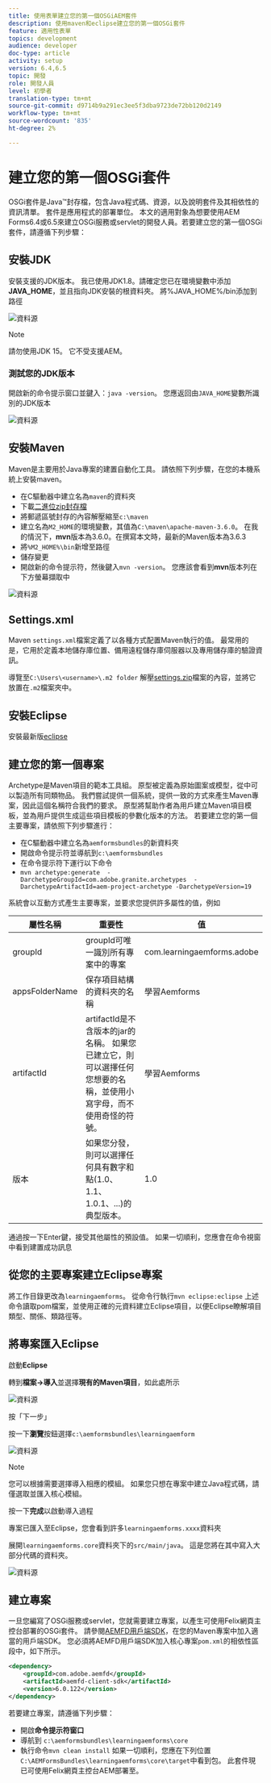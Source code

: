 ```yaml
---
title: 使用表單建立您的第一個OSGiAEM套件
description: 使用maven和eclipse建立您的第一個OSGi套件
feature: 適用性表單
topics: development
audience: developer
doc-type: article
activity: setup
version: 6.4,6.5
topic: 開發
role: 開發人員
level: 初學者
translation-type: tm+mt
source-git-commit: d9714b9a291ec3ee5f3dba9723de72bb120d2149
workflow-type: tm+mt
source-wordcount: '835'
ht-degree: 2%

---
```



# 建立您的第一個OSGi套件

OSGi套件是Java™封存檔，包含Java程式碼、資源，以及說明套件及其相依性的資訊清單。 套件是應用程式的部署單位。 本文的適用對象為想要使用AEM Forms6.4或6.5來建立OSGi服務或servlet的開發人員。若要建立您的第一個OSGi套件，請遵循下列步驟：


## 安裝JDK

安裝支援的JDK版本。 我已使用JDK1.8。請確定您已在環境變數中添加&#x200B;**JAVA_HOME**，並且指向JDK安裝的根資料夾。
將%JAVA_HOME%/bin添加到路徑

![資料源](assets/java-home.JPG)

>[!NOTE]
> 請勿使用JDK 15。 它不受支援AEM。

### 測試您的JDK版本

開啟新的命令提示窗口並鍵入：`java -version`。 您應返回由`JAVA_HOME`變數所識別的JDK版本

![資料源](assets/java-version.JPG)

## 安裝Maven

Maven是主要用於Java專案的建置自動化工具。 請依照下列步驟，在您的本機系統上安裝maven。

* 在C驅動器中建立名為`maven`的資料夾
* 下載[二進位zip封存檔](http://maven.apache.org/download.cgi)
* 將郵遞區號封存的內容解壓縮至`c:\maven`
* 建立名為`M2_HOME`的環境變數，其值為`C:\maven\apache-maven-3.6.0`。 在我的情況下，**mvn**&#x200B;版本為3.6.0。在撰寫本文時，最新的Maven版本為3.6.3
* 將`%M2_HOME%\bin`新增至路徑
* 儲存變更
* 開啟新的命令提示符，然後鍵入`mvn -version`。 您應該會看到&#x200B;**mvn**&#x200B;版本列在下方螢幕擷取中

![資料源](assets/mvn-version.JPG)

## Settings.xml

Maven `settings.xml`檔案定義了以各種方式配置Maven執行的值。 最常用的是，它用於定義本地儲存庫位置、備用遠程儲存庫伺服器以及專用儲存庫的驗證資訊。

導覽至`C:\Users\<username>\.m2 folder`
解壓[settings.zip](assets/settings.zip)檔案的內容，並將它放置在`.m2`檔案夾中。

## 安裝Eclipse

安裝最新版[eclipse](https://www.eclipse.org/downloads/)

## 建立您的第一個專案

Archetype是Maven項目的範本工具組。 原型被定義為原始圖案或模型，從中可以製造所有同類物品。 我們嘗試提供一個系統，提供一致的方式來產生Maven專案，因此這個名稱符合我們的要求。 原型將幫助作者為用戶建立Maven項目模板，並為用戶提供生成這些項目模板的參數化版本的方法。
若要建立您的第一個主要專案，請依照下列步驟進行：

* 在C驅動器中建立名為`aemformsbundles`的新資料夾
* 開啟命令提示符並導航到`c:\aemformsbundles`
* 在命令提示符下運行以下命令
* `mvn archetype:generate  -DarchetypeGroupId=com.adobe.granite.archetypes  -DarchetypeArtifactId=aem-project-archetype -DarchetypeVersion=19`

系統會以互動方式產生主要專案，並要求您提供許多屬性的值，例如

| 屬性名稱 | 重要性 | 值 |
------------------------|---------------------------------------|---------------------
| groupId | groupId可唯一識別所有專案中的專案 | com.learningaemforms.adobe |
| appsFolderName | 保存項目結構的資料夾的名稱 | 學習Aemforms |
| artifactId | artifactId是不含版本的jar的名稱。 如果您已建立它，則可以選擇任何您想要的名稱，並使用小寫字母，而不使用奇怪的符號。 | 學習Aemforms |
| 版本 | 如果您分發，則可以選擇任何具有數字和點(1.0、1.1、1.0.1、...)的典型版本。 | 1.0 |

通過按一下Enter鍵，接受其他屬性的預設值。
如果一切順利，您應會在命令視窗中看到建置成功訊息

## 從您的主要專案建立Eclipse專案

將工作目錄更改為`learningaemforms`。
從命令行執行`mvn eclipse:eclipse`
上述命令讀取pom檔案，並使用正確的元資料建立Eclipse項目，以便Eclipse瞭解項目類型、關係、類路徑等。

## 將專案匯入Eclipse

啟動&#x200B;**Eclipse**

轉到&#x200B;**檔案->導入**&#x200B;並選擇&#x200B;**現有的Maven項目**，如此處所示

![資料源](assets/import-mvn-project.JPG)

按「下一步」

按一下&#x200B;**瀏覽**&#x200B;按鈕選擇`c:\aemformsbundles\learningaemform`

![資料源](assets/select-mvn-project.JPG)

>[!NOTE]
>您可以根據需要選擇導入相應的模組。 如果您只想在專案中建立Java程式碼，請僅選取並匯入核心模組。

按一下&#x200B;**完成**&#x200B;以啟動導入過程

專案已匯入至Eclipse，您會看到許多`learningaemforms.xxxx`資料夾

展開`learningaemforms.core`資料夾下的`src/main/java`。 這是您將在其中寫入大部分代碼的資料夾。

![資料源](assets/learning-core.JPG)

## 建立專案

一旦您編寫了OSGi服務或servlet，您就需要建立專案，以產生可使用Felix網頁主控台部署的OSGi套件。 請參閱[AEMFD用戶端SDK](https://repo.adobe.com/nexus/content/repositories/public/com/adobe/aemfd/aemfd-client-sdk/)，在您的Maven專案中加入適當的用戶端SDK。 您必須將AEMFD用戶端SDK加入核心專案`pom.xml`的相依性區段中，如下所示。

```xml
<dependency>
    <groupId>com.adobe.aemfd</groupId>
    <artifactId>aemfd-client-sdk</artifactId>
    <version>6.0.122</version>
</dependency>
```

若要建立專案，請遵循下列步驟：

* 開啟&#x200B;**命令提示符窗口**
* 導航到 `c:\aemformsbundles\learningaemforms\core`
* 執行命令`mvn clean install`
如果一切順利，您應在下列位置`C:\AEMFormsBundles\learningaemforms\core\target`中看到包。 此套件現已可使用Felix網頁主控台AEM部署至。
